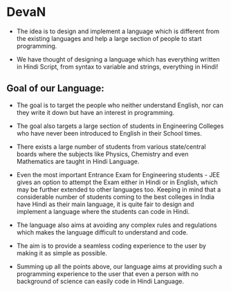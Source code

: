 # DevaN


 * The idea is to design and implement a language which is different from the existing languages and help a large section of people to start programming.

 * We have thought of designing a language which has everything written in Hindi Script, from syntax to variable and strings, everything in Hindi!


## Goal of our Language:


 * The goal is to target the people who neither understand English, nor can they write it down but have an interest in programming.

 * The goal also targets a large section of students in Engineering Colleges who have never been introduced to English in their School times.

 * There exists a large number of students from various state/central boards where the subjects like Physics, Chemistry and even Mathematics are taught in Hindi Language.

 * Even the most important Entrance Exam for Engineering students - JEE gives an option to attempt the Exam either in Hindi or in English, which may be further extended to other languages too. Keeping in mind that a considerable number of students coming to the best colleges in India have Hindi as their main language, it is quite fair to design and implement a language where the students can code in Hindi.

 * The language also aims at avoiding any complex rules and regulations which makes the language difficult to understand and code.

 * The aim is to provide a seamless coding experience to the user by making it as simple as possible.

 * Summing up all the points above, our language aims at providing such a programming experience to the user that even a person with no background of science can easily code in Hindi Language.

